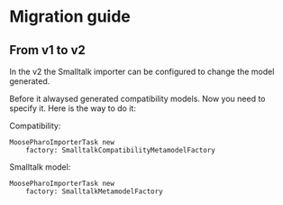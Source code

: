 # Migration guide

## From v1 to v2

In the v2 the Smalltalk importer can be configured to change the model generated.

Before it alwaysed generated compatibility models. Now you need to specify it. Here is the way to do it:

Compatibility:

```Smalltalk
MoosePharoImporterTask new
	factory: SmalltalkCompatibilityMetamodelFactory
```

Smalltalk model:

```Smalltalk
MoosePharoImporterTask new
	factory: SmalltalkMetamodelFactory
```